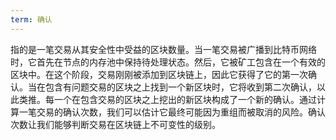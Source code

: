 ```yaml
---
term: 确认
---
```


指的是一笔交易从其安全性中受益的区块数量。当一笔交易被广播到比特币网络时，它首先在节点的内存池中保持待处理状态。然后，它被矿工包含在一个有效的区块中。在这个阶段，交易刚刚被添加到区块链上，因此它获得了它的第一次确认。当在包含有问题交易的区块之上找到一个新区块时，它将收到第二次确认，以此类推。每一个在包含交易的区块之上挖出的新区块构成了一个新的确认。通过计算一笔交易的确认次数，我们可以估计它最终可能因为重组而被取消的风险。确认次数让我们能够判断交易在区块链上不可变性的级别。